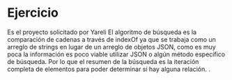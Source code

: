# Ejercicio
Es el proyecto solicitado por Yareli
El algoritmo de búsqueda es la comparación de cadenas a través de indexOf ya que se trabaja como un arreglo de strings en lugar de un arreglo de objetos JSON, como es muy poca la información es poco viable utilizar JSON o algún método específico de búsqueda. Por lo que el resumen de la búsqueda es la iteración completa de elementos para poder determinar si hay alguna relación. .
